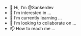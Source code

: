 - 👋 Hi, I’m @Sankerdev
- 👀 I’m interested in ...
- 🌱 I’m currently learning ...
- 💞️ I’m looking to collaborate on ...
- 📫 How to reach me ...

<!---
Sankerdev/Sankerdev is a ✨ special ✨ repository because its `README.md` (this file) appears on your GitHub profile.
You can click the Preview link to take a look at your changes.
--->
